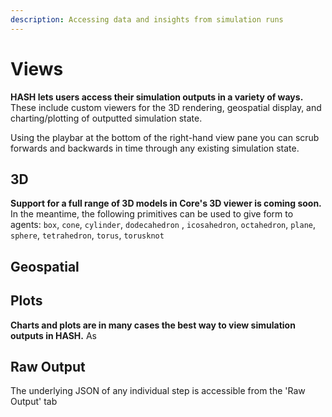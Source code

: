 ```yaml
---
description: Accessing data and insights from simulation runs
---
```


# Views

**HASH lets users access their simulation outputs in a variety of ways.** These include custom viewers for the 3D rendering, geospatial display, and charting/plotting of outputted simulation state.

Using the playbar at the bottom of the right-hand view pane you can scrub forwards and backwards in time through any existing simulation state.

## 3D

**Support for a full range of 3D models in Core's 3D viewer is coming soon.** In the meantime, the following primitives can be used to give form to agents: `box`, `cone`, `cylinder`, `dodecahedron` , `icosahedron`, `octahedron`, `plane`, `sphere`, `tetrahedron`, `torus`, `torusknot`

## Geospatial

## Plots

**Charts and plots are in many cases the best way to view simulation outputs in HASH.** As 

## Raw Output

The underlying JSON of any individual step is accessible from the 'Raw Output' tab

